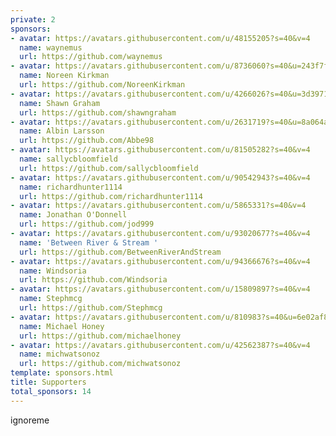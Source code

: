 ```yaml
---
private: 2
sponsors:
- avatar: https://avatars.githubusercontent.com/u/48155205?s=40&v=4
  name: waynemus
  url: https://github.com/waynemus
- avatar: https://avatars.githubusercontent.com/u/8736060?s=40&u=243f7f6575043a142c729b7545f78b1d8c22f666&v=4
  name: Noreen Kirkman
  url: https://github.com/NoreenKirkman
- avatar: https://avatars.githubusercontent.com/u/4266026?s=40&u=3d3971453b3ce0c65183b5beff66abbe6644648a&v=4
  name: Shawn Graham
  url: https://github.com/shawngraham
- avatar: https://avatars.githubusercontent.com/u/2631719?s=40&u=8a064aba9a710229ad28c616549d81a24191a5df&v=4
  name: Albin Larsson
  url: https://github.com/Abbe98
- avatar: https://avatars.githubusercontent.com/u/81505282?s=40&v=4
  name: sallycbloomfield
  url: https://github.com/sallycbloomfield
- avatar: https://avatars.githubusercontent.com/u/90542943?s=40&v=4
  name: richardhunter1114
  url: https://github.com/richardhunter1114
- avatar: https://avatars.githubusercontent.com/u/5865331?s=40&v=4
  name: Jonathan O'Donnell
  url: https://github.com/jod999
- avatar: https://avatars.githubusercontent.com/u/93020677?s=40&v=4
  name: 'Between River & Stream '
  url: https://github.com/BetweenRiverAndStream
- avatar: https://avatars.githubusercontent.com/u/94366676?s=40&v=4
  name: Windsoria
  url: https://github.com/Windsoria
- avatar: https://avatars.githubusercontent.com/u/15809897?s=40&v=4
  name: Stephmcg
  url: https://github.com/Stephmcg
- avatar: https://avatars.githubusercontent.com/u/810983?s=40&u=6e02af8f9e5a7d614710d29710f0b04fa3f6f456&v=4
  name: Michael Honey
  url: https://github.com/michaelhoney
- avatar: https://avatars.githubusercontent.com/u/42562387?s=40&v=4
  name: michwatsonoz
  url: https://github.com/michwatsonoz
template: sponsors.html
title: Supporters
total_sponsors: 14
---
```


ignoreme